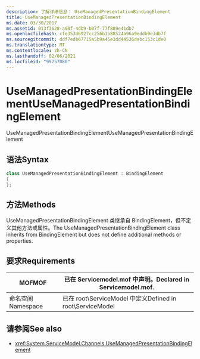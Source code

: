 ```yaml
---
description: 了解详细信息： UseManagedPresentationBindingElement
title: UseManagedPresentationBindingElement
ms.date: 03/30/2017
ms.assetid: 013f3628-a08f-4db9-b07f-77f889e41db7
ms.openlocfilehash: cfe353d6927cc256b1b88524a96a9eddb9e3db7f
ms.sourcegitcommit: ddf7edb67715a5b9a45e3dd44536dabc153c1de0
ms.translationtype: MT
ms.contentlocale: zh-CN
ms.lasthandoff: 02/06/2021
ms.locfileid: "99757080"
---
```

# <a name="usemanagedpresentationbindingelement"></a><span data-ttu-id="eb514-103">UseManagedPresentationBindingElement</span><span class="sxs-lookup"><span data-stu-id="eb514-103">UseManagedPresentationBindingElement</span></span>

<span data-ttu-id="eb514-104">UseManagedPresentationBindingElement</span><span class="sxs-lookup"><span data-stu-id="eb514-104">UseManagedPresentationBindingElement</span></span>  
  
## <a name="syntax"></a><span data-ttu-id="eb514-105">语法</span><span class="sxs-lookup"><span data-stu-id="eb514-105">Syntax</span></span>  
  
```csharp
class UseManagedPresentationBindingElement : BindingElement  
{  
};  
```  
  
## <a name="methods"></a><span data-ttu-id="eb514-106">方法</span><span class="sxs-lookup"><span data-stu-id="eb514-106">Methods</span></span>  

 <span data-ttu-id="eb514-107">UseManagedPresentationBindingElement 类继承自 BindingElement，但不定义其他方法或属性。</span><span class="sxs-lookup"><span data-stu-id="eb514-107">The UseManagedPresentationBindingElement class inherits from BindingElement but does not define additional methods or properties.</span></span>  
  
## <a name="requirements"></a><span data-ttu-id="eb514-108">要求</span><span class="sxs-lookup"><span data-stu-id="eb514-108">Requirements</span></span>  
  
|<span data-ttu-id="eb514-109">MOF</span><span class="sxs-lookup"><span data-stu-id="eb514-109">MOF</span></span>|<span data-ttu-id="eb514-110">已在 Servicemodel.mof 中声明。</span><span class="sxs-lookup"><span data-stu-id="eb514-110">Declared in Servicemodel.mof.</span></span>|  
|---------|-----------------------------------|  
|<span data-ttu-id="eb514-111">命名空间</span><span class="sxs-lookup"><span data-stu-id="eb514-111">Namespace</span></span>|<span data-ttu-id="eb514-112">已在 root\ServiceModel 中定义</span><span class="sxs-lookup"><span data-stu-id="eb514-112">Defined in root\ServiceModel</span></span>|  
  
## <a name="see-also"></a><span data-ttu-id="eb514-113">请参阅</span><span class="sxs-lookup"><span data-stu-id="eb514-113">See also</span></span>

- <xref:System.ServiceModel.Channels.UseManagedPresentationBindingElement>
